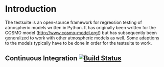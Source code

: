 # Introduction

The testsuite is an open-source framework for regression testing of atmospheric models written in Python. It has originally been written for the COSMO model (http://www.cosmo-model.org/) 
but has subsequently been generalized to work with other atmospheric models as well. Some adaptions to the models typically have to be done in order for the testsuite to work.

## Continuous Integration [![Build Status](https://travis-ci.com/VulcanClimateModeling/testsuite.svg?branch=master)](https://travis-ci.com/VulcanClimateModeling/testsuite)



